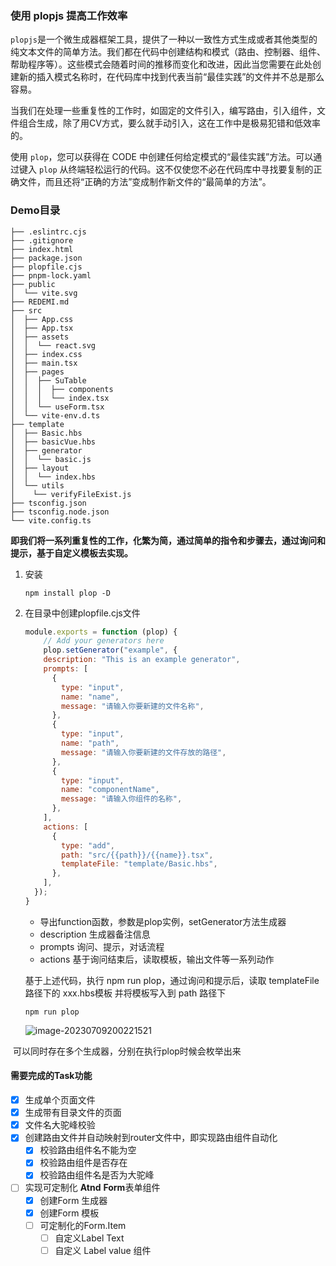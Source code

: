 ### 使用 plopjs 提高工作效率

`plopjs`是一个微生成器框架工具，提供了一种以一致性方式生成或者其他类型的纯文本文件的简单方法。我们都在代码中创建结构和模式（路由、控制器、组件、帮助程序等）。这些模式会随着时间的推移而变化和改进，因此当您需要在此处创建新的插入模式名称时，在代码库中找到代表当前“最佳实践”的文件并不总是那么容易。

当我们在处理一些重复性的工作时，如固定的文件引入，编写路由，引入组件，文件组合生成，除了用CV方式，要么就手动引入，这在工作中是极易犯错和低效率的。

使用 `plop`，您可以获得在 CODE 中创建任何给定模式的“最佳实践”方法。可以通过键入 `plop` 从终端轻松运行的代码。这不仅使您不必在代码库中寻找要复制的正确文件，而且还将“正确的方法”变成制作新文件的“最简单的方法”。

### Demo目录

```
├── .eslintrc.cjs
├── .gitignore
├── index.html
├── package.json
├── plopfile.cjs
├── pnpm-lock.yaml
├── public
│  └── vite.svg
├── REDEMI.md
├── src
│  ├── App.css
│  ├── App.tsx
│  ├── assets
│  │  └── react.svg
│  ├── index.css
│  ├── main.tsx
│  ├── pages
│  │  ├── SuTable
│  │  │  ├── components
│  │  │  └── index.tsx
│  │  └── useForm.tsx
│  └── vite-env.d.ts
├── template
│  ├── Basic.hbs
│  ├── basicVue.hbs
│  ├── generator
│  │  └── basic.js
│  ├── layout
│  │  └── index.hbs
│  └── utils
│    └── verifyFileExist.js
├── tsconfig.json
├── tsconfig.node.json
└── vite.config.ts
```

**即我们将一系列重复性的工作，化繁为简，通过简单的指令和步骤去，通过询问和提示，基于自定义模板去实现。**

1. 安装

   ```shell
   npm install plop -D
   ```

2. 在目录中创建plopfile.cjs文件

   ```js
   module.exports = function (plop) {
       // Add your generators here
       plop.setGenerator("example", {
       description: "This is an example generator",
       prompts: [
         {
           type: "input",
           name: "name",
           message: "请输入你要新建的文件名称",
         },
         {
           type: "input",
           name: "path",
           message: "请输入你要新建的文件存放的路径",
         },
         {
           type: "input",
           name: "componentName",
           message: "请输入你组件的名称",
         },
       ],
       actions: [
         {
           type: "add",
           path: "src/{{path}}/{{name}}.tsx",
           templateFile: "template/Basic.hbs",
         },
       ],
     });
   }
   ```

   - 导出function函数，参数是plop实例，setGenerator方法生成器
   - description 生成器备注信息
   - prompts 询问、提示，对话流程
   - actions 基于询问结束后，读取模板，输出文件等一系列动作

   基于上述代码，执行 npm run plop，通过询问和提示后，读取 templateFile 路径下的 xxx.hbs模板 并将模板写入到 path 路径下

   ```shell
   npm run plop
   ```

   ![image-20230709200221521](C:\Users\a1852\AppData\Roaming\Typora\typora-user-images\image-20230709200221521.png)

​		可以同时存在多个生成器，分别在执行plop时候会枚举出来

#### 需要完成的Task功能

- [x] 生成单个页面文件
- [x] 生成带有目录文件的页面
- [x] 文件名大驼峰校验
- [x] 创建路由文件并自动映射到router文件中，即实现路由组件自动化
  - [x] 校验路由组件名不能为空
  - [x] 校验路由组件是否存在
  - [x] 校验路由组件名是否为大驼峰
- [ ] 实现可定制化 **Atnd** **Form**表单组件
  - [x] 创建Form 生成器
  - [x] 创建Form 模板
  - [ ] 可定制化的Form.Item
    - [ ] 自定义Label Text
    - [ ] 自定义 Label value 组件